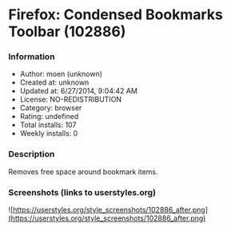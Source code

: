 # Firefox: Condensed Bookmarks Toolbar (102886)

### Information
- Author: moen (unknown)
- Created at: unknown
- Updated at: 6/27/2014, 9:04:42 AM
- License: NO-REDISTRIBUTION
- Category: browser
- Rating: undefined
- Total installs: 107
- Weekly installs: 0


### Description
Removes free space around bookmark items.


### Screenshots (links to userstyles.org)
![https://userstyles.org/style_screenshots/102886_after.png](https://userstyles.org/style_screenshots/102886_after.png)


